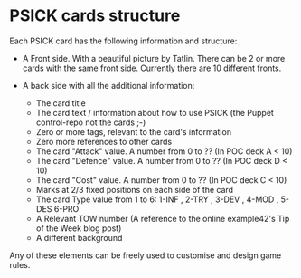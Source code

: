 # PSICK cards structure

Each PSICK card has the following information and structure:

  - A Front side. With a beautiful picture by Tatlin. There can be 2 or more cards with the same front side. Currently there are 10 different fronts.

  - A back side with all the additional information:

    - The card title
    - The card text / information about how to use PSICK (the Puppet control-repo not the cards ;-)
    - Zero or more tags, relevant to the card's information
    - Zero more references to other cards
    - The card "Attack" value. A number from 0 to ?? (In POC deck A < 10)
    - The card "Defence" value. A number from 0 to ?? (In POC deck D < 10)
    - The card "Cost" value. A number from 0 to ?? (In POC deck C < 10)
    - Marks at 2/3 fixed positions on each side of the card
    - The card Type value from 1 to 6: 1-INF , 2-TRY , 3-DEV , 4-MOD , 5-DES  6-PRO
    - A Relevant TOW number (A reference to the online example42's Tip of the Week blog post)
    - A different background

Any of these elements can be freely used to customise and design game rules.

